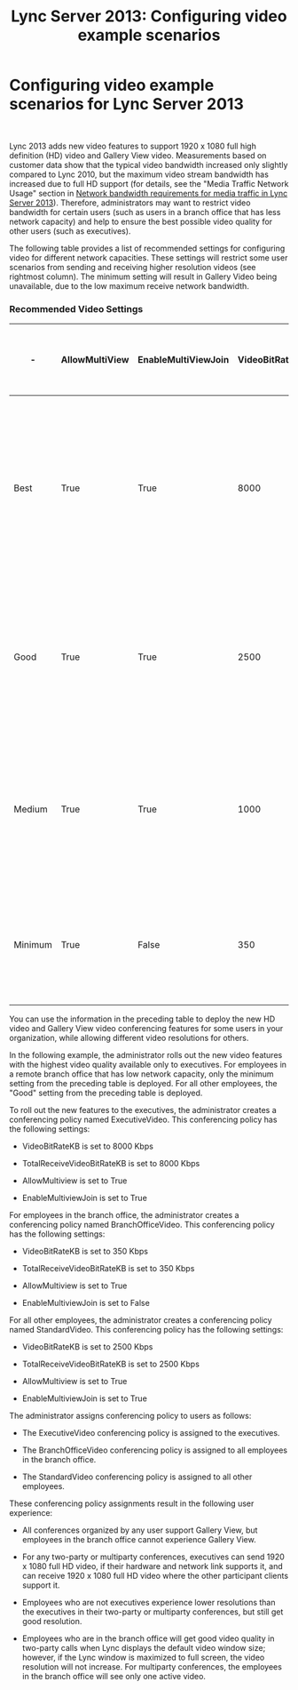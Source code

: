 ﻿---
title: 'Lync Server 2013: Configuring video example scenarios'
TOCTitle: Configuring video example scenarios
ms:assetid: da0d61a2-7ac4-4562-bf6a-18473a29acb2
ms:mtpsurl: https://technet.microsoft.com/en-us/library/JJ205297(v=OCS.15)
ms:contentKeyID: 48185536
ms.date: 07/23/2014
mtps_version: v=OCS.15
---

# Configuring video example scenarios for Lync Server 2013

 


Lync 2013 adds new video features to support 1920 x 1080 full high definition (HD) video and Gallery View video. Measurements based on customer data show that the typical video bandwidth increased only slightly compared to Lync 2010, but the maximum video stream bandwidth has increased due to full HD support (for details, see the "Media Traffic Network Usage" section in [Network bandwidth requirements for media traffic in Lync Server 2013](lync-server-2013-network-bandwidth-requirements-for-media-traffic.md)). Therefore, administrators may want to restrict video bandwidth for certain users (such as users in a branch office that has less network capacity) and help to ensure the best possible video quality for other users (such as executives).

The following table provides a list of recommended settings for configuring video for different network capacities. These settings will restrict some user scenarios from sending and receiving higher resolution videos (see rightmost column). The minimum setting will result in Gallery Video being unavailable, due to the low maximum receive network bandwidth.

### Recommended Video Settings

<table style="width:100%;">
<colgroup>
<col style="width: 16%" />
<col style="width: 16%" />
<col style="width: 16%" />
<col style="width: 16%" />
<col style="width: 16%" />
<col style="width: 16%" />
</colgroup>
<thead>
<tr class="header">
<th>-</th>
<th>AllowMultiView</th>
<th>EnableMultiViewJoin</th>
<th>VideoBitRateKB</th>
<th>TotalReceiveVideoBitRateKB</th>
<th>Expected video resolution for good quality video</th>
</tr>
</thead>
<tbody>
<tr class="odd">
<td><p>Best</p></td>
<td><p>True</p></td>
<td><p>True</p></td>
<td><p>8000</p></td>
<td><p>8000</p></td>
<td><p>Peer-to-peer: Up to 1920 x 1080 video resolution</p>
<p>Gallery View: Up to two 1920 x 1080 videos or multiple smaller resolution videos</p></td>
</tr>
<tr class="even">
<td><p>Good</p></td>
<td><p>True</p></td>
<td><p>True</p></td>
<td><p>2500</p></td>
<td><p>2500</p></td>
<td><p>Peer-to-peer: Up to 1280 x 720 video resolution</p>
<p>Gallery View: Up to five 640 x 360 resolution videos</p></td>
</tr>
<tr class="odd">
<td><p>Medium</p></td>
<td><p>True</p></td>
<td><p>True</p></td>
<td><p>1000</p></td>
<td><p>1000</p></td>
<td><p>Peer-to-peer: Up to 960 x 540 video resolution</p>
<p>Gallery View: Up to five 424 x 240 resolution videos</p></td>
</tr>
<tr class="even">
<td><p>Minimum</p></td>
<td><p>True</p></td>
<td><p>False</p></td>
<td><p>350</p></td>
<td><p>350</p></td>
<td><p>Peer-to-peer: Up to 424 x 240 video resolution</p>
<p>Gallery View: Unavailable</p></td>
</tr>
</tbody>
</table>


You can use the information in the preceding table to deploy the new HD video and Gallery View video conferencing features for some users in your organization, while allowing different video resolutions for others.

In the following example, the administrator rolls out the new video features with the highest video quality available only to executives. For employees in a remote branch office that has low network capacity, only the minimum setting from the preceding table is deployed. For all other employees, the "Good" setting from the preceding table is deployed.

To roll out the new features to the executives, the administrator creates a conferencing policy named ExecutiveVideo. This conferencing policy has the following settings:

  - VideoBitRateKB is set to 8000 Kbps

  - TotalReceiveVideoBitRateKB is set to 8000 Kbps

  - AllowMultiview is set to True

  - EnableMultiviewJoin is set to True

For employees in the branch office, the administrator creates a conferencing policy named BranchOfficeVideo. This conferencing policy has the following settings:

  - VideoBitRateKB is set to 350 Kbps

  - TotalReceiveVideoBitRateKB is set to 350 Kbps

  - AllowMultiview is set to True

  - EnableMultiviewJoin is set to False

For all other employees, the administrator creates a conferencing policy named StandardVideo. This conferencing policy has the following settings:

  - VideoBitRateKB is set to 2500 Kbps

  - TotalReceiveVideoBitRateKB is set to 2500 Kbps

  - AllowMultiview is set to True

  - EnableMultiviewJoin is set to True

The administrator assigns conferencing policy to users as follows:

  - The ExecutiveVideo conferencing policy is assigned to the executives.

  - The BranchOfficeVideo conferencing policy is assigned to all employees in the branch office.

  - The StandardVideo conferencing policy is assigned to all other employees.

These conferencing policy assignments result in the following user experience:

  - All conferences organized by any user support Gallery View, but employees in the branch office cannot experience Gallery View.

  - For any two-party or multiparty conferences, executives can send 1920 x 1080 full HD video, if their hardware and network link supports it, and can receive 1920 x 1080 full HD video where the other participant clients support it.

  - Employees who are not executives experience lower resolutions than the executives in their two-party or multiparty conferences, but still get good resolution.

  - Employees who are in the branch office will get good video quality in two-party calls when Lync displays the default video window size; however, if the Lync window is maximized to full screen, the video resolution will not increase. For multiparty conferences, the employees in the branch office will see only one active video.

